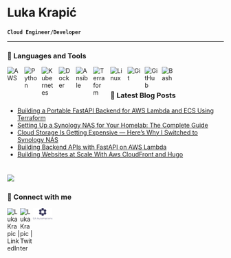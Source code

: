 # Luka Krapić
**`Cloud Engineer/Developer`**

---

### 🧰 Languages and Tools
<!-- icons: https://devicon.dev/, https://simpleicons.org/-->

<img align="left" alt="AWS" width="30px" style="padding-right:10px;" src="https://cdn.jsdelivr.net/gh/devicons/devicon@latest/icons/amazonwebservices/amazonwebservices-original-wordmark.svg" />
<img align="left" alt="Python" width="30px" style="padding-right:10px;" src="https://cdn.jsdelivr.net/gh/devicons/devicon@latest/icons/python/python-original.svg" />
<img align="left" alt="Kubernetes" width="30px" style="padding-right:10px;" src="https://cdn.jsdelivr.net/gh/devicons/devicon@latest/icons/kubernetes/kubernetes-original.svg" />
<img align="left" alt="Docker" width="30px" style="padding-right:10px;" src="https://cdn.jsdelivr.net/gh/devicons/devicon@latest/icons/docker/docker-original.svg" />
<img align="left" alt="Ansible" width="30px" style="padding-right:10px;" src="https://cdn.jsdelivr.net/gh/devicons/devicon@latest/icons/ansible/ansible-original.svg"/>
<img align="left" alt="Terraform" width="30px" style="padding-right:10px;" src="https://cdn.jsdelivr.net/gh/devicons/devicon@latest/icons/terraform/terraform-original.svg" />
<img align="left" alt="Linux" width="30px" style="padding-right:10px;" src="https://cdn.jsdelivr.net/gh/devicons/devicon/icons/linux/linux-original.svg" />
<img align="left" alt="Git" width="30px" style="padding-right:10px;" src="https://cdn.jsdelivr.net/gh/devicons/devicon/icons/git/git-original.svg" />
<img align="left" alt="GitHub" width="30px" style="padding-right:10px;" src="https://cdn.jsdelivr.net/gh/devicons/devicon/icons/github/github-original.svg" />
<img align="left" alt="Bash" width="30px" style="padding-right:10px;" src="https://cdn.jsdelivr.net/gh/devicons/devicon/icons/bash/bash-original.svg" />
<br />

#

### 📕 Latest Blog Posts

<!-- BLOG-POST-LIST:START -->
- [Building a Portable FastAPI Backend for AWS Lambda and ECS Using Terraform](https://www.itguyjournals.com/blog/building-fastapi-backend-for-aws-lambda-and-ecs-using-terraform/)
- [Setting Up a Synology NAS for Your Homelab: The Complete Guide](https://www.itguyjournals.com/blog/setting-up-a-synology-nas-for-your-homelab/)
- [Cloud Storage Is Getting Expensive — Here’s Why I Switched to Synology NAS](https://www.itguyjournals.com/blog/why-i-switched-to-synology-nas/)
- [Building Backend APIs with FastAPI on AWS Lambda](https://www.itguyjournals.com/blog/building-backend-apis-with-fastapi-on-aws-lambda/)
- [Building Websites at Scale With Aws CloudFront and Hugo](https://www.itguyjournals.com/blog/building-websites-at-scale-with-aws-cloudfront-and-hugo/)
<!-- BLOG-POST-LIST:END -->

#

[<img src="https://custom-icon-badges.demolab.com/badge/-See%20More%20-blue?style=for-the-badge&logo=book&logoColor=white"/>](https://www.itguyjournals.com/)


<!-- ### 📊 Stats -->
<!--  -->
<!-- ![Luka's GitHub stats](https://github-readme-stats.vercel.app/api?username=LukaK&show_icons=true&theme=gruvbox) -->


### 💬 Connect with me
[<img align="left" alt="LukaKrapic | LinkedIn" width="30px" src="https://cdn.jsdelivr.net/gh/devicons/devicon@latest/icons/linkedin/linkedin-original.svg" />][linkedin]
[<img align="left" alt="LukaKrapic | Twitter" width="30px" src="https://cdn.jsdelivr.net/gh/devicons/devicon@latest/icons/twitter/twitter-original.svg" />][twitter]
[<img align="left" alt="LukaKrapic | Companyl" width="45px" src="./assets/company-logo.svg" />][company]

[linkedin]: https://linkedin.com/in/luka-krapic
[twitter]: https://twitter.com/luka_krapic
[company]: https://www.caautomations.com/contact
